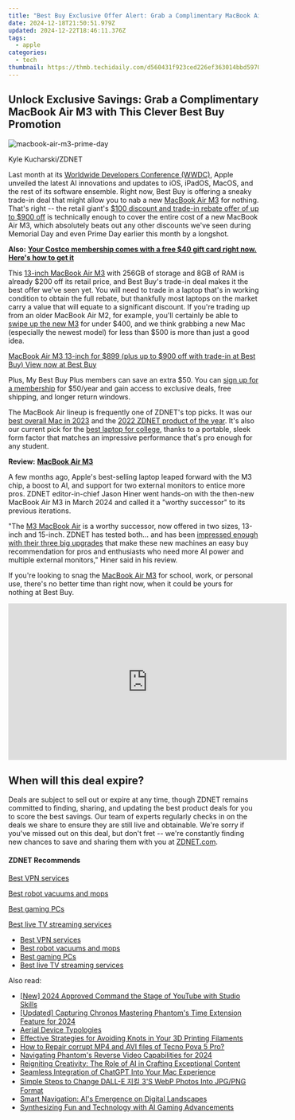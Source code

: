 ```yaml
---
title: "Best Buy Exclusive Offer Alert: Grab a Complimentary MacBook Air M3 for Less Than You Think - Find Out How on ZDNet!"
date: 2024-12-18T21:50:51.979Z
updated: 2024-12-22T18:46:11.376Z
tags:
  - apple
categories:
  - tech
thumbnail: https://thmb.techidaily.com/d560431f923ced226ef363014bbd59707b7820d52db2ee85035878ab4d903ee2.jpg
---
```


## Unlock Exclusive Savings: Grab a Complimentary MacBook Air M3 with This Clever Best Buy Promotion

![macbook-air-m3-prime-day](https://www.zdnet.com/a/img/resize/f6faf5d70ef41a45b42fcf43522822002004fdc6/2024/07/17/7bb10eca-d59b-41eb-914e-05c641698215/macbook-air-m3-prime-day.jpg?auto=webp&width=1280)

Kyle Kucharski/ZDNET

Last month at its [Worldwide Developers Conference (WWDC)](https://www.zdnet.com/article/every-new-feature-apple-unveiled-for-iphone-ipad-mac-and-more-this-fall-including-ai/), Apple unveiled the latest AI innovations and updates to iOS, iPadOS, MacOS, and the rest of its software ensemble. Right now, Best Buy is offering a sneaky trade-in deal that might allow you to nab a new [MacBook Air M3](https://shop-links.co/link/?url=https%3A%2F%2Fwww.bestbuy.com%2Fsite%2Fapple-macbook-air-13-inch-laptop-m3-chip-8gb-memory-256gb-ssd-midnight%2F6565837.p%3F&publisher_slug=itechdaily19598&exclusive=1) for nothing. That's right -- the retail giant's [$100 discount and trade-in rebate offer of up to $900 off](https://shop-links.co/link/?url=https%3A%2F%2Fwww.bestbuy.com%2Fsite%2Fapple-macbook-air-13-inch-laptop-m3-chip-8gb-memory-256gb-ssd-midnight%2F6565837.p%3F&publisher_slug=itechdaily19598&exclusive=1) is technically enough to cover the entire cost of a new MacBook Air M3, which absolutely beats out any other discounts we've seen during Memorial Day and even Prime Day earlier this month by a longshot. 

**Also:** [**Your Costco membership comes with a free $40 gift card right now. Here's how to get it**](https://www.zdnet.com/home-and-office/your-costco-membership-comes-with-a-free-40-gift-card-right-now-heres-how-to-get-it/)

This [13-inch MacBook Air M3](https://www.zdnet.com/article/m3-macbook-air-review/) with 256GB of storage and 8GB of RAM is already $200 off its retail price, and Best Buy's trade-in deal makes it the best offer we've seen yet. You will need to trade in a laptop that's in working condition to obtain the full rebate, but thankfully most laptops on the market carry a value that will equate to a significant discount. If you're trading up from an older MacBook Air M2, for example, you'll certainly be able to [swipe up the new M3](https://shop-links.co/link/?url=https%3A%2F%2Fwww.bestbuy.com%2Fsite%2Fapple-macbook-air-13-inch-laptop-m3-chip-8gb-memory-256gb-ssd-midnight%2F6565837.p%3F&publisher_slug=itechdaily19598&exclusive=1) for under $400, and we think grabbing a new Mac (especially the newest model) for less than $500 is more than just a good idea. 

[MacBook Air M3 13-inch for $899 (plus up to $900 off with trade-in at Best Buy) View now at Best Buy](https://shop-links.co/link/?url=https%3A%2F%2Fwww.bestbuy.com%2Fsite%2Fapple-macbook-air-13-inch-laptop-m3-chip-8gb-memory-256gb-ssd-midnight%2F6565837.p%3F&publisher_slug=itechdaily19598&exclusive=1)

Plus, My Best Buy Plus members can save an extra $50\. You can [sign up for a membership](https://shop-links.co/link/?url=https%3A%2F%2Fwww.bestbuy.com%2Fsite%2Fbest-buy-membership%2Fbest-buy-membership-plus%2Fpcmcat1679669359180.c%3F&publisher_slug=itechdaily19598&exclusive=1) for $50/year and gain access to exclusive deals, free shipping, and longer return windows. 

The MacBook Air lineup is frequently one of ZDNET's top picks. It was our [best overall Mac in 2023](https://www.zdnet.com/article/best-mac/) and the [2022 ZDNET product of the year](https://www.zdnet.com/article/m2-macbook-air-zdnets-product-of-the-year/). It's also our current pick for the [best laptop for college](https://www.zdnet.com/article/best-laptop-for-college/), thanks to a portable, sleek form factor that matches an impressive performance that's pro enough for any student. 

**Review:** [**MacBook Air M3**](https://www.zdnet.com/article/m3-macbook-air-review/)

A few months ago, Apple's best-selling laptop leaped forward with the M3 chip, a boost to AI, and support for two external monitors to entice more pros. ZDNET editor-in-chief Jason Hiner went hands-on with the then-new MacBook Air M3 in March 2024 and called it a "worthy successor" to its previous iterations.

"The [M3 MacBook Air](https://apple.sjv.io/c/159047/435031/7613?&sharedid=zdnet&partnerpropertyid=1980086&u=https%3A%2F%2Fwww.apple.com%2Fshop%2Fbuy-mac%2Fmacbook-air%2F13-inch-m3&subId1=zd-%5F%5FCOM%5FCLICK%5FID%5F%5F-dtp) is a worthy successor, now offered in two sizes, 13-inch and 15-inch. ZDNET has tested both... and has been [impressed enough with their three big upgrades](https://www.zdnet.com/article/apple-m3-macbook-air-hands-on-these-3-new-features-stood-out-to-me-most/) that make these new machines an easy buy recommendation for pros and enthusiasts who need more AI power and multiple external monitors," Hiner said in his review. 

If you're looking to snag the [MacBook Air M3](https://shop-links.co/link/?url=https%3A%2F%2Fwww.bestbuy.com%2Fsite%2Fapple-macbook-air-13-inch-laptop-m3-chip-8gb-memory-256gb-ssd-midnight%2F6565837.p%3F&publisher_slug=itechdaily19598&exclusive=1) for school, work, or personal use, there's no better time than right now, when it could be yours for nothing at Best Buy. 

<!-- affiliate ads begin -->
<iframe width="560" height="315" src="https://www.youtube.com/embed/fZTlPdOFNmo?si=Ym8p7ayV1gtNzzXj" title="YouTube video player" frameborder="0" allow="accelerometer; autoplay; clipboard-write; encrypted-media; gyroscope; picture-in-picture; web-share" referrerpolicy="strict-origin-when-cross-origin" allowfullscreen></iframe>
<!-- affiliate ads end -->

## When will this deal expire?

Deals are subject to sell out or expire at any time, though ZDNET remains committed to finding, sharing, and updating the best product deals for you to score the best savings. Our team of experts regularly checks in on the deals we share to ensure they are still live and obtainable. We're sorry if you've missed out on this deal, but don't fret -- we're constantly finding new chances to save and sharing them with you at [ZDNET.com](https://www.zdnet.com/). 

#### **ZDNET** Recommends

[Best VPN services](https://www.zdnet.com/article/best-vpn/ "Best VPN services")

[Best robot vacuums and mops](https://www.zdnet.com/article/best-robot-vacuum-mop/ "Best robot vacuums and mops")

[Best gaming PCs](https://www.zdnet.com/article/best-gaming-pc/ "Best gaming PCs")

[Best live TV streaming services](https://www.zdnet.com/article/best-live-tv-streaming-service/ "Best live TV streaming services")

* [Best VPN services](https://www.zdnet.com/article/best-vpn/ "Best VPN services")
* [Best robot vacuums and mops](https://www.zdnet.com/article/best-robot-vacuum-mop/ "Best robot vacuums and mops")
* [Best gaming PCs](https://www.zdnet.com/article/best-gaming-pc/ "Best gaming PCs")
* [Best live TV streaming services](https://www.zdnet.com/article/best-live-tv-streaming-service/ "Best live TV streaming services")

<ins class="adsbygoogle"
     style="display:block"
     data-ad-format="autorelaxed"
     data-ad-client="ca-pub-7571918770474297"
     data-ad-slot="1223367746"></ins>

<ins class="adsbygoogle"
     style="display:block"
     data-ad-client="ca-pub-7571918770474297"
     data-ad-slot="8358498916"
     data-ad-format="auto"
     data-full-width-responsive="true"></ins>

<span class="atpl-alsoreadstyle">Also read:</span>
<div><ul>
<li><a href="https://youtube-lab.techidaily.com/024-approved-command-the-stage-of-youtube-with-studio-skills/"><u>[New] 2024 Approved Command the Stage of YouTube with Studio Skills</u></a></li>
<li><a href="https://fox-links.techidaily.com/updated-capturing-chronos-mastering-phantoms-time-extension-feature-for-2024/"><u>[Updated] Capturing Chronos Mastering Phantom's Time Extension Feature for 2024</u></a></li>
<li><a href="https://extra-resources.techidaily.com/aerial-device-typologies/"><u>Aerial Device Typologies</u></a></li>
<li><a href="https://hardware-tips.techidaily.com/effective-strategies-for-avoiding-knots-in-your-3d-printing-filaments/"><u>Effective Strategies for Avoiding Knots in Your 3D Printing Filaments</u></a></li>
<li><a href="https://blog-min.techidaily.com/how-to-repair-corrupt-mp4-and-avi-files-of-tecno-pova-5-pro-by-stellar-video-repair-mobile-video-repair/"><u>How to Repair corrupt MP4 and AVI files of Tecno Pova 5 Pro?</u></a></li>
<li><a href="https://extra-skills.techidaily.com/navigating-phantoms-reverse-video-capabilities-for-2024/"><u>Navigating Phantom's Reverse Video Capabilities for 2024</u></a></li>
<li><a href="https://tech-haven.techidaily.com/reigniting-creativity-the-role-of-ai-in-crafting-exceptional-content/"><u>Reigniting Creativity: The Role of AI in Crafting Exceptional Content</u></a></li>
<li><a href="https://tech-haven.techidaily.com/seamless-integration-of-chatgpt-into-your-mac-experience/"><u>Seamless Integration of ChatGPT Into Your Mac Experience</u></a></li>
<li><a href="https://tech-haven.techidaily.com/simple-steps-to-change-dall-e-3s-webp-photos-into-jpgpng-format/"><u>Simple Steps to Change DALL-E 지킬 3'S WebP Photos Into JPG/PNG Format</u></a></li>
<li><a href="https://tech-haven.techidaily.com/smart-navigation-ais-emergence-on-digital-landscapes/"><u>Smart Navigation: AI's Emergence on Digital Landscapes</u></a></li>
<li><a href="https://tech-haven.techidaily.com/synthesizing-fun-and-technology-with-ai-gaming-advancements/"><u>Synthesizing Fun and Technology with AI Gaming Advancements</u></a></li>
</ul></div>

